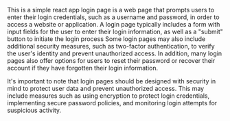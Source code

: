 This is a simple react app login page is a web page that prompts users to enter their login credentials, such as a username and password, in order to access a website or application. A login page typically includes a form with input fields for the user to enter their login information, as well as a "submit" button to initiate the login process
Some login pages may also include additional security measures, such as two-factor authentication, to verify the user's identity and prevent unauthorized access. In addition, many login pages also offer options for users to reset their password or recover their account if they have forgotten their login information.

It's important to note that login pages should be designed with security in mind to protect user data and prevent unauthorized access. This may include measures such as using encryption to protect login credentials, implementing secure password policies, and monitoring login attempts for suspicious activity.
